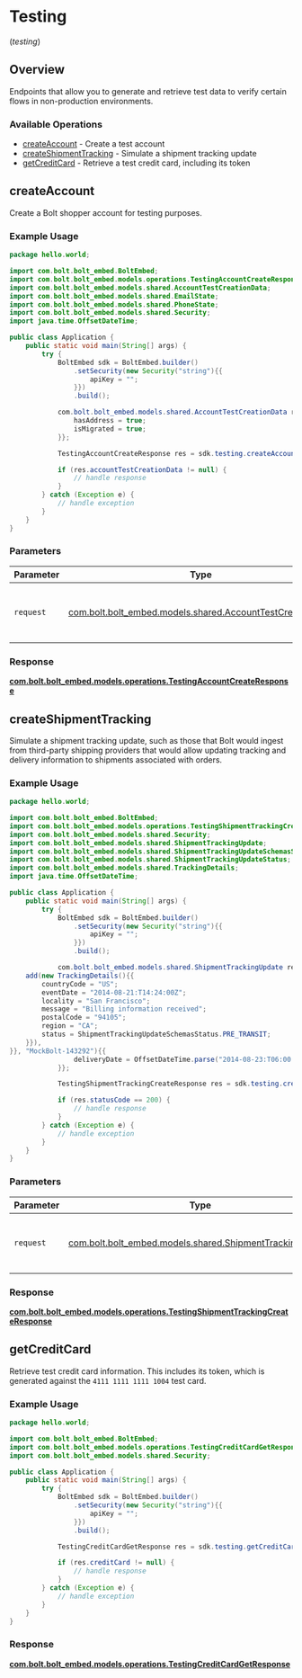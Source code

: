 # Testing
(*testing*)

## Overview

Endpoints that allow you to generate and retrieve test data to verify certain
flows in non-production environments.


### Available Operations

* [createAccount](#createaccount) - Create a test account
* [createShipmentTracking](#createshipmenttracking) - Simulate a shipment tracking update
* [getCreditCard](#getcreditcard) - Retrieve a test credit card, including its token

## createAccount

Create a Bolt shopper account for testing purposes.


### Example Usage

```java
package hello.world;

import com.bolt.bolt_embed.BoltEmbed;
import com.bolt.bolt_embed.models.operations.TestingAccountCreateResponse;
import com.bolt.bolt_embed.models.shared.AccountTestCreationData;
import com.bolt.bolt_embed.models.shared.EmailState;
import com.bolt.bolt_embed.models.shared.PhoneState;
import com.bolt.bolt_embed.models.shared.Security;
import java.time.OffsetDateTime;

public class Application {
    public static void main(String[] args) {
        try {
            BoltEmbed sdk = BoltEmbed.builder()
                .setSecurity(new Security("string"){{
                    apiKey = "";
                }})
                .build();

            com.bolt.bolt_embed.models.shared.AccountTestCreationData req = new AccountTestCreationData(OffsetDateTime.parse("2017-07-21T17:32:28Z"), EmailState.UNVERIFIED, PhoneState.VERIFIED){{
                hasAddress = true;
                isMigrated = true;
            }};            

            TestingAccountCreateResponse res = sdk.testing.createAccount(req);

            if (res.accountTestCreationData != null) {
                // handle response
            }
        } catch (Exception e) {
            // handle exception
        }
    }
}
```

### Parameters

| Parameter                                                                                                   | Type                                                                                                        | Required                                                                                                    | Description                                                                                                 |
| ----------------------------------------------------------------------------------------------------------- | ----------------------------------------------------------------------------------------------------------- | ----------------------------------------------------------------------------------------------------------- | ----------------------------------------------------------------------------------------------------------- |
| `request`                                                                                                   | [com.bolt.bolt_embed.models.shared.AccountTestCreationData](../../models/shared/AccountTestCreationData.md) | :heavy_check_mark:                                                                                          | The request object to use for the request.                                                                  |


### Response

**[com.bolt.bolt_embed.models.operations.TestingAccountCreateResponse](../../models/operations/TestingAccountCreateResponse.md)**


## createShipmentTracking

Simulate a shipment tracking update, such as those that Bolt would ingest from
third-party shipping providers that would allow updating tracking and delivery
information to shipments associated with orders.


### Example Usage

```java
package hello.world;

import com.bolt.bolt_embed.BoltEmbed;
import com.bolt.bolt_embed.models.operations.TestingShipmentTrackingCreateResponse;
import com.bolt.bolt_embed.models.shared.Security;
import com.bolt.bolt_embed.models.shared.ShipmentTrackingUpdate;
import com.bolt.bolt_embed.models.shared.ShipmentTrackingUpdateSchemasStatus;
import com.bolt.bolt_embed.models.shared.ShipmentTrackingUpdateStatus;
import com.bolt.bolt_embed.models.shared.TrackingDetails;
import java.time.OffsetDateTime;

public class Application {
    public static void main(String[] args) {
        try {
            BoltEmbed sdk = BoltEmbed.builder()
                .setSecurity(new Security("string"){{
                    apiKey = "";
                }})
                .build();

            com.bolt.bolt_embed.models.shared.ShipmentTrackingUpdate req = new ShipmentTrackingUpdate(ShipmentTrackingUpdateStatus.IN_TRANSIT, new com.bolt.bolt_embed.models.shared.TrackingDetails[]{{
    add(new TrackingDetails(){{
        countryCode = "US";
        eventDate = "2014-08-21:T14:24:00Z";
        locality = "San Francisco";
        message = "Billing information received";
        postalCode = "94105";
        region = "CA";
        status = ShipmentTrackingUpdateSchemasStatus.PRE_TRANSIT;
    }}),
}}, "MockBolt-143292"){{
                deliveryDate = OffsetDateTime.parse("2014-08-23:T06:00:00Z");
            }};            

            TestingShipmentTrackingCreateResponse res = sdk.testing.createShipmentTracking(req);

            if (res.statusCode == 200) {
                // handle response
            }
        } catch (Exception e) {
            // handle exception
        }
    }
}
```

### Parameters

| Parameter                                                                                                 | Type                                                                                                      | Required                                                                                                  | Description                                                                                               |
| --------------------------------------------------------------------------------------------------------- | --------------------------------------------------------------------------------------------------------- | --------------------------------------------------------------------------------------------------------- | --------------------------------------------------------------------------------------------------------- |
| `request`                                                                                                 | [com.bolt.bolt_embed.models.shared.ShipmentTrackingUpdate](../../models/shared/ShipmentTrackingUpdate.md) | :heavy_check_mark:                                                                                        | The request object to use for the request.                                                                |


### Response

**[com.bolt.bolt_embed.models.operations.TestingShipmentTrackingCreateResponse](../../models/operations/TestingShipmentTrackingCreateResponse.md)**


## getCreditCard

Retrieve test credit card information. This includes its token, which is
generated against the `4111 1111 1111 1004` test card.


### Example Usage

```java
package hello.world;

import com.bolt.bolt_embed.BoltEmbed;
import com.bolt.bolt_embed.models.operations.TestingCreditCardGetResponse;
import com.bolt.bolt_embed.models.shared.Security;

public class Application {
    public static void main(String[] args) {
        try {
            BoltEmbed sdk = BoltEmbed.builder()
                .setSecurity(new Security("string"){{
                    apiKey = "";
                }})
                .build();

            TestingCreditCardGetResponse res = sdk.testing.getCreditCard();

            if (res.creditCard != null) {
                // handle response
            }
        } catch (Exception e) {
            // handle exception
        }
    }
}
```


### Response

**[com.bolt.bolt_embed.models.operations.TestingCreditCardGetResponse](../../models/operations/TestingCreditCardGetResponse.md)**

